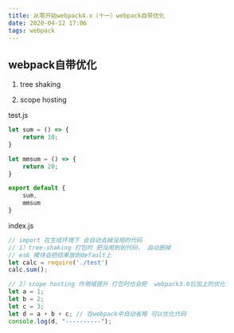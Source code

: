 ```yaml
---
title: 从零开始webpack4.x（十一）webpack自带优化
date: 2020-04-12 17:06
tags: webpack
---
```


## webpack自带优化

1. tree shaking

2. scope hosting

test.js

``` js
let sum = () => {
    return 10;
}

let mmsum = () => {
    return 20;
}

export default {
    sum,
    mmsum
}
```

index.js

``` js
// import 在生成环境下 会自动去掉没用的代码
// 1）tree-shaking 打包时 把没用到到代码， 自动删掉
// es6 模块会把结果放到default上
let calc = require('./test')
calc.sum();

// 2）scope hosting 作用域提升 打包时也会把  webpack3.0后加上的优化
let a = 1;
let b = 2;
let c = 3;
let d = a + b + c; // 在webpack中自动省略 可以优化代码
console.log(d, "----------");
```
